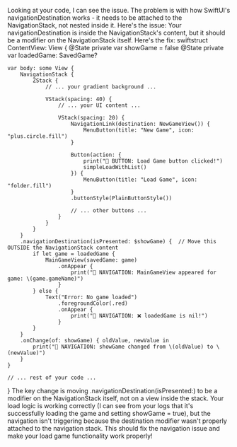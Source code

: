 Looking at your code, I can see the issue. The problem is with how SwiftUI's navigationDestination works - it needs to be attached to the NavigationStack, not nested inside it.
Here's the issue: Your navigationDestination is inside the NavigationStack's content, but it should be a modifier on the NavigationStack itself.
Here's the fix:
swiftstruct ContentView: View {
    @State private var showGame = false
    @State private var loadedGame: SavedGame?
    
    var body: some View {
        NavigationStack {
            ZStack {
                // ... your gradient background ...
                
                VStack(spacing: 40) {
                    // ... your UI content ...
                    
                    VStack(spacing: 20) {
                        NavigationLink(destination: NewGameView()) {
                            MenuButton(title: "New Game", icon: "plus.circle.fill")
                        }
                        
                        Button(action: {
                            print("📂 BUTTON: Load Game button clicked!")
                            simpleLoadWithList()
                        }) {
                            MenuButton(title: "Load Game", icon: "folder.fill")
                        }
                        .buttonStyle(PlainButtonStyle())
                        
                        // ... other buttons ...
                    }
                }
            }
        }
        .navigationDestination(isPresented: $showGame) {  // Move this OUTSIDE the NavigationStack content
            if let game = loadedGame {
                MainGameView(savedGame: game)
                    .onAppear {
                        print("📂 NAVIGATION: MainGameView appeared for game: \(game.gameName)")
                    }
            } else {
                Text("Error: No game loaded")
                    .foregroundColor(.red)
                    .onAppear {
                        print("📂 NAVIGATION: ❌ loadedGame is nil!")
                    }
            }
        }
        .onChange(of: showGame) { oldValue, newValue in
            print("📂 NAVIGATION: showGame changed from \(oldValue) to \(newValue)")
        }
    }
    
    // ... rest of your code ...
}
The key change is moving .navigationDestination(isPresented:) to be a modifier on the NavigationStack itself, not on a view inside the stack.
Your load logic is working correctly (I can see from your logs that it's successfully loading the game and setting showGame = true), but the navigation isn't triggering because the destination modifier wasn't properly attached to the navigation stack.
This should fix the navigation issue and make your load game functionality work properly!
